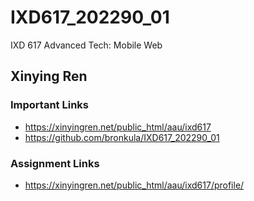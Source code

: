 # IXD617_202290_01
IXD 617 Advanced Tech: Mobile Web

## Xinying Ren

### Important Links
- https://xinyingren.net/public_html/aau/ixd617
- https://github.com/bronkula/IXD617_202290_01

### Assignment Links
- https://xinyingren.net/public_html/aau/ixd617/profile/
